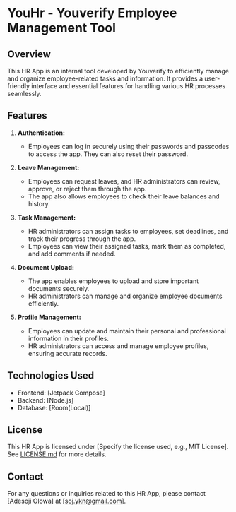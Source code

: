 # YouHr - Youverify Employee Management Tool

## Overview
This HR App is an internal tool developed by Youverify to efficiently manage and organize employee-related tasks and information. It provides a user-friendly interface and essential features for handling various HR processes seamlessly.

## Features
1. **Authentication:**
   - Employees can log in securely using their passwords and passcodes to access the app. They can also reset their password.

2. **Leave Management:**
   - Employees can request leaves, and HR administrators can review, approve, or reject them through the app.
   - The app also allows employees to check their leave balances and history.

3. **Task Management:**
   - HR administrators can assign tasks to employees, set deadlines, and track their progress through the app.
   - Employees can view their assigned tasks, mark them as completed, and add comments if needed.

4. **Document Upload:**
   - The app enables employees to upload and store important documents securely.
   - HR administrators can manage and organize employee documents efficiently.

5. **Profile Management:**
   - Employees can update and maintain their personal and professional information in their profiles.
   - HR administrators can access and manage employee profiles, ensuring accurate records.

## Technologies Used
- Frontend: [Jetpack Compose]
- Backend: [Node.js]
- Database: [Room(Local)]


## License
This HR App is licensed under [Specify the license used, e.g., MIT License]. See [LICENSE.md](link-to-LICENSE.md) for more details.

## Contact
For any questions or inquiries related to this HR App, please contact [Adesoji Olowa] at [soj.ykn@gmail.com].

